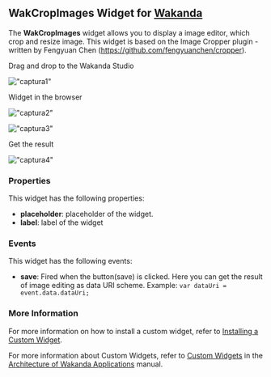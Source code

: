 ## WakCropImages Widget for [Wakanda](http://wakanda.org)

The __WakCropImages__ widget allows you to display a image editor, which crop and resize image. This widget is based on the Image Cropper plugin -written by Fengyuan Chen (https://github.com/fengyuanchen/cropper).

Drag and drop to the Wakanda Studio

!["captura1"](http://nsae01.casimages.net/img/2014/11/13/141113050643401712.png "captura1")

Widget in the browser

!["captura2"](http://nsae01.casimages.net/img/2014/11/13/141113050643669326.png "captura2")

!["captura3"](http://nsae01.casimages.net/img/2014/11/13/141113050643837820.png "captura3")

Get the result

!["captura4"](http://nsae01.casimages.net/img/2014/11/13/14111305064465974.png "captura4")


### Properties
This widget has the following properties:

* __placeholder__: placeholder of the widget.
* __label__: label of the widget

### Events
This widget has the following events:

* __save__: Fired when the button(save) is clicked. Here you can get the result of image editing as data URI scheme. Example: `var dataUri = event.data.dataUri;`


### More Information
For more information on how to install a custom widget, refer to [Installing a Custom Widget](http://doc.wakanda.org/WakandaStudio0/help/Title/en/page3869.html#1027761).

For more information about Custom Widgets, refer to [Custom Widgets](http://doc.wakanda.org/Wakanda0.v5/help/Title/en/page3863.html "Custom Widgets") in the [Architecture of Wakanda Applications](http://doc.wakanda.org/Wakanda0.v5/help/Title/en/page3844.html "Architecture of Wakanda Applications") manual.
